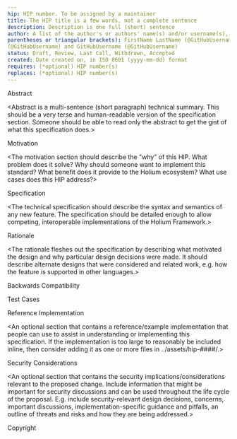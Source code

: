 ```yaml
---
hip: HIP number. To be assigned by a maintainer
title: The HIP title is a few words, not a complete sentence
description: Description is one full (short) sentence
author: A list of the author's or authors' name(s) and/or username(s), or name(s) and email(s), e.g. (use with the 
parentheses or triangular brackets): FirstName LastName (@GitHubUsername), FirstName LastName <foo@bar.com>, FirstName 
(@GitHubUsername) and GitHubUsername (@GitHubUsername)
status: Draft, Review, Last Call, Withdrawn, Accepted
created: Date created on, in ISO 8601 (yyyy-mm-dd) format
requires: (*optional) HIP number(s)
replaces: (*optional) HIP number(s)
---
```


Abstract

<Abstract is a multi-sentence (short paragraph) technical summary. This should be a very terse and human-readable version
of the specification section. Someone should be able to read only the abstract to get the gist of what this specification
does.>

Motivation

<The motivation section should describe the "why" of this HIP. What problem does it solve? Why should someone want to
implement this standard? What benefit does it provide to the Holium ecosystem? What use cases does this HIP address?>

Specification

<The technical specification should describe the syntax and semantics of any new feature. The specification should be 
detailed enough to allow competing, interoperable implementations of the Holium Framework.>

Rationale

<The rationale fleshes out the specification by describing what motivated the design and why particular design decisions
were made. It should describe alternate designs that were considered and related work, e.g. how the feature is supported
in other languages.>

Backwards Compatibility

<All HIPs that introduce backwards incompatibilities must include a section describing these incompatibilities and their
severity. The HIP must explain how the author proposes to deal with these incompatibilities. HIP submissions without a 
sufficient backwards compatibility treatise may be rejected outright.>

Test Cases

<HIPs can choose to include links to test cases if applicable.>

Reference Implementation

<An optional section that contains a reference/example implementation that people can use to assist in understanding or 
implementing this specification. If the implementation is too large to reasonably be included inline, then consider 
adding it as one or more files in ../assets/hip-####/.>

Security Considerations

<An optional section that contains the security implications/considerations relevant to the proposed change. Include 
information that might be important for security discussions and can be used throughout the life cycle of the proposal. 
E.g. include security-relevant design decisions, concerns, important discussions, implementation-specific guidance and 
pitfalls, an outline of threats and risks and how they are being addressed.>

Copyright

<Copyright and related rights waived via CC0.>